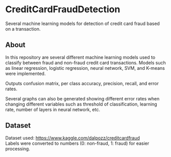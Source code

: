 # CreditCardFraudDetection
Several machine learning models for detection of credit card fraud based on a transaction.

## About
In this repository are several different machine learning models used to classify between fraud and non-fraud credit card transactions.
Models such as linear regression, logistic regression, neural network, SVM, and K-means were implemented.

Outputs confusion matrix, per class accuracy, precision, recall, and error rates. 

Several graphs can also be generated showing different error rates when changing different variables such as threshold of classification, learning rate, number of layers in neural network, etc.

## Dataset
Dataset used: https://www.kaggle.com/dalpozz/creditcardfraud  
Labels were converted to numbers (0: non-fraud, 1: fraud) for easier processing.
